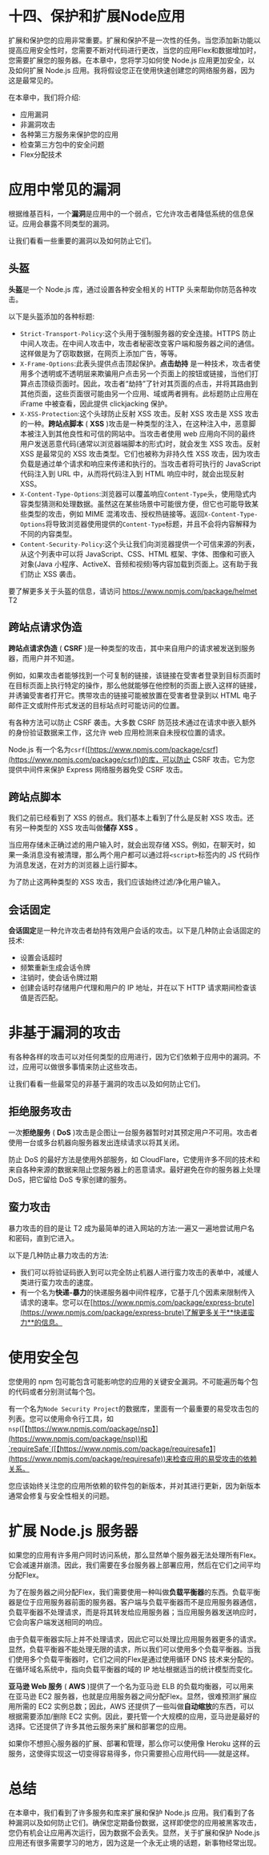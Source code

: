 # 十四、保护和扩展Node应用

扩展和保护您的应用非常重要。扩展和保护不是一次性的任务。当您添加新功能以提高应用安全性时，您需要不断对代码进行更改，当您的应用Flex和数据增加时，您需要扩展您的服务器。在本章中，您将学习如何使 Node.js 应用更加安全，以及如何扩展 Node.js 应用。我将假设您正在使用快速创建您的网络服务器，因为这是最常见的。

在本章中，我们将介绍:

*   应用漏洞
*   非漏洞攻击
*   各种第三方服务来保护您的应用
*   检查第三方包中的安全问题
*   Flex分配技术

# 应用中常见的漏洞

根据维基百科，一个**漏洞**是应用中的一个弱点，它允许攻击者降低系统的信息保证。应用会暴露不同类型的漏洞。

让我们看看一些重要的漏洞以及如何防止它们。

## 头盔

**头盔**是一个 Node.js 库，通过设置各种安全相关的 HTTP 头来帮助你防范各种攻击。

以下是头盔添加的各种标题:

*   `Strict-Transport-Policy`:这个头用于强制服务器的安全连接。HTTPS 防止中间人攻击。在中间人攻击中，攻击者秘密改变客户端和服务器之间的通信。这样做是为了窃取数据，在网页上添加广告，等等。
*   `X-Frame-Options`:此表头提供点击顶起保护。**点击劫持** 是一种技术，攻击者使用多个透明或不透明层来欺骗用户点击另一个页面上的按钮或链接，当他们打算点击顶级页面时。因此，攻击者“劫持”了针对其页面的点击，并将其路由到其他页面，这些页面很可能由另一个应用、域或两者拥有。此标题防止应用在 iFrame 中被查看，因此提供 clickjacking 保护。
*   `X-XSS-Protection`:这个头球防止反射 XSS 攻击。反射 XSS 攻击是 XSS 攻击的一种。**跨站点脚本** ( **XSS** )攻击是一种类型的注入，在这种注入中，恶意脚本被注入到其他良性和可信的网站中。当攻击者使用 web 应用向不同的最终用户发送恶意代码(通常以浏览器端脚本的形式)时，就会发生 XSS 攻击。反射 XSS 是最常见的 XSS 攻击类型。它们也被称为非持久性 XSS 攻击，因为攻击负载是通过单个请求和响应来传递和执行的。当攻击者将可执行的 JavaScript 代码注入到 URL 中，从而将代码注入到 HTML 响应中时，就会出现反射 XSS。
*   `X-Content-Type-Options`:浏览器可以覆盖响应`Content-Type`头，使用隐式内容类型猜测和处理数据。虽然这在某些场景中可能很方便，但它也可能导致某些类型的攻击，例如 MIME 混淆攻击、授权热链接等。返回`X-Content-Type-Options`将导致浏览器使用提供的`Content-Type`标题，并且不会将内容解释为不同的内容类型。
*   `Content-Security-Policy`:这个头让我们向浏览器提供一个可信来源的列表，从这个列表中可以将 JavaScript、CSS、HTML 框架、字体、图像和可嵌入对象(Java 小程序、ActiveX、音频和视频)等内容加载到页面上。这有助于我们防止 XSS 袭击。

要了解更多关于头盔的信息，请访问 https://www.npmjs.com/package/helmet T2

## 跨站点请求伪造

**跨站点请求伪造** ( **CSRF** )是一种类型的攻击，其中来自用户的请求被发送到服务器，而用户并不知道。

例如，如果攻击者能够找到一个可复制的链接，该链接在受害者登录到目标页面时在目标页面上执行特定的操作，那么他就能够在他控制的页面上嵌入这样的链接，并诱骗受害者打开它。携带攻击的链接可能被放置在受害者登录到以 HTML 电子邮件正文或附件形式发送的目标站点时可能访问的位置。

有各种方法可以防止 CSRF 袭击。大多数 CSRF 防范技术通过在请求中嵌入额外的身份验证数据来工作，这允许 web 应用检测来自未授权位置的请求。

Node.js 有一个名为`csrf`([https://www.npmjs.com/package/csrf](https://www.npmjs.com/package/csrf))的库，可以防止 CSRF 攻击。它为您提供中间件来保护 Express 网络服务器免受 CSRF 攻击。

## 跨站点脚本

我们之前已经看到了 XSS 的弱点。我们基本上看到了什么是反射 XSS 攻击。还有另一种类型的 XSS 攻击叫做**储存 XSS** 。

当应用存储未正确过滤的用户输入时，就会出现存储 XSS。例如，在聊天时，如果一条消息没有被清理，那么两个用户都可以通过将`<script>`标签内的 JS 代码作为消息发送，在对方的浏览器上运行脚本。

为了防止这两种类型的 XSS 攻击，我们应该始终过滤/净化用户输入。

## 会话固定

**会话固定**是一种允许攻击者劫持有效用户会话的攻击。以下是几种防止会话固定的技术:

*   设置会话超时
*   频繁重新生成会话令牌
*   注销时，使会话令牌过期
*   创建会话时存储用户代理和用户的 IP 地址，并在以下 HTTP 请求期间检查该值是否匹配。

# 非基于漏洞的攻击

有各种各样的攻击可以对任何类型的应用进行，因为它们依赖于应用中的漏洞。不过，应用可以做很多事情来防止这些攻击。

让我们看看一些最常见的非基于漏洞的攻击以及如何防止它们。

## 拒绝服务攻击

一次**拒绝服务** ( **DoS** )攻击是企图让一台服务器暂时对其预定用户不可用。攻击者使用一台或多台机器向服务器发出连续请求以将其关闭。

防止 DoS 的最好方法是使用外部服务，如 CloudFlare，它使用许多不同的技术和来自各种来源的数据来阻止您服务器上的恶意请求。最好避免在你的服务器上处理 DoS，把它留给 DoS 专家创建的服务。

## 蛮力攻击

暴力攻击的目的是让 T2 成为最简单的进入网站的方法:一遍又一遍地尝试用户名和密码，直到它进入。

以下是几种防止暴力攻击的方法:

*   我们可以将验证码嵌入到可以完全防止机器人进行蛮力攻击的表单中，减缓人类进行蛮力攻击的速度。
*   有一个名为**快递-暴力**的快递服务器中间件程序，它基于几个因素来限制传入请求的速率。您可以在[https://www.npmjs.com/package/express-brute](https://www.npmjs.com/package/express-brute)了解更多关于**快递蛮力**的信息。

# 使用安全包

您使用的 npm 包可能包含可能影响您的应用的关键安全漏洞。不可能遍历每个包的代码或者分别测试每个包。

有一个名为`Node Security Project`的数据库，里面有一个最重要的易受攻击包的列表。您可以使用命令行工具，如`nsp`([【https://www.npmjs.com/package/nsp】](https://www.npmjs.com/package/nsp))和`requireSafe`([【https://www.npmjs.com/package/requiresafe】](https://www.npmjs.com/package/requiresafe))来检查应用的易受攻击的依赖关系。

您应该始终关注您的应用所依赖的软件包的新版本，并对其进行更新，因为新版本通常会修复与安全性相关的问题。

# 扩展 Node.js 服务器

如果您的应用有许多用户同时访问系统，那么显然单个服务器无法处理所有Flex。它会减速并崩溃。因此，我们需要在多台服务器上部署应用，然后在它们之间平均分配Flex。

为了在服务器之间分配Flex，我们需要使用一种叫做**负载平衡器**的东西。负载平衡器是位于应用服务器前面的服务器。客户端与负载平衡器而不是应用服务器通信，负载平衡器不处理请求，而是将其转发给应用服务器；当应用服务器发送响应时，它会向客户端发送相同的响应。

由于负载平衡器实际上并不处理请求，因此它可以处理比应用服务器更多的请求。显然，负载平衡器不能处理无限的请求，所以我们可以使用多个负载平衡器。当我们使用多个负载平衡器时，它们之间的Flex是通过使用循环 DNS 技术来分配的。在循环域名系统中，指向负载平衡器的域的 IP 地址根据适当的统计模型而变化。

**亚马逊 Web 服务** ( **AWS** )提供了一个名为亚马逊 ELB 的负载均衡器，可以用来在亚马逊 EC2 服务器，也就是应用服务器之间分配Flex。显然，很难预测扩展应用所需的 EC2 实例总数；因此，AWS 还提供了一些叫做**自动缩放**的东西，可以根据需要添加/删除 EC2 实例。因此，要托管一个大规模的应用，亚马逊是最好的选择。它还提供了许多其他云服务来扩展和部署您的应用。

如果你不想担心服务器的扩展、部署和管理，那么你可以使用像 Heroku 这样的云服务，这使得实现这一切变得容易得多，你只需要担心应用代码——就是这样。

# 总结

在本章中，我们看到了许多服务和库来扩展和保护 Node.js 应用。我们看到了各种漏洞以及如何防止它们。确保您定期备份数据，这样即使您的应用被黑客攻击，您仍有机会让应用再次运行，因为数据不会丢失。显然，关于扩展和保护 Node.js 应用还有很多需要学习的地方，因为这是一个永无止境的话题，新事物经常出现。